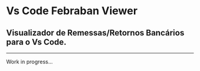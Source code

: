 # Vs Code Febraban Viewer

## Visualizador de Remessas/Retornos Bancários para o Vs Code.

-------

Work in progress...
